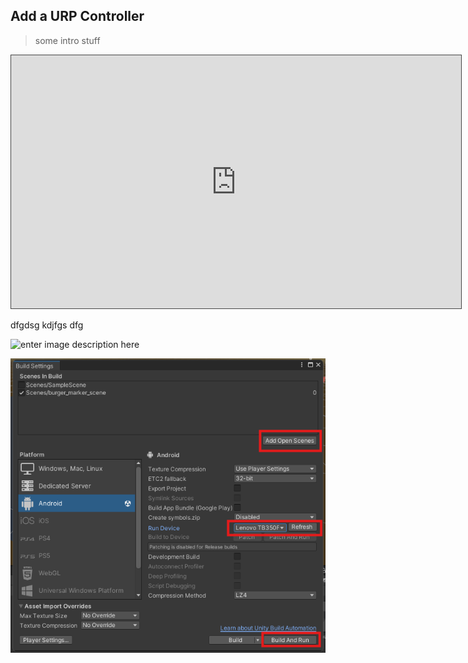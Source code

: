

## Add a URP Controller

> some intro stuff

<iframe src="https://uwe.cloud.panopto.eu/Panopto/Pages/Embed.aspx?id=ea4b51a1-ec0a-44ee-b6cc-b203011340cb&autoplay=false&offerviewer=true&showtitle=true&showbrand=true&captions=false&interactivity=all" height="405" width="720" style="border: 1px solid #464646;" allowfullscreen allow="autoplay" aria-label="Panopto Embedded Video Player" aria-description="MP code refresher - 8 code challenge" ></iframe>

dfgdsg
kdjfgs dfg

![enter image description here](https://github.com/uwetom/media-production-worksheets/blob/master/ar/images/build_and_run.png?raw=true)

![enter image description here](../ar/images/build_and_run.png)




<!--stackedit_data:
eyJoaXN0b3J5IjpbNzIwNjQ3MDU4LDE5ODI1ODk0MDIsLTE4Nz
YwNjc1MThdfQ==
-->